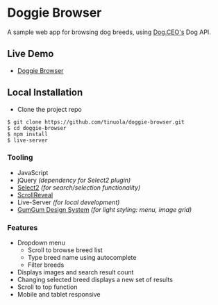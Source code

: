 # Doggie Browser

A sample web app for browsing dog breeds, using [Dog.CEO's](https://dog.ceo/) Dog API.

## Live Demo

- [Doggie Browser](https://tinuola.github.io/doggie-browser/)

## Local Installation

- Clone the project repo

```
$ git clone https://github.com/tinuola/doggie-browser.git
$ cd doggie-browser
$ npm install
$ live-server
```

### Tooling

- JavaScript
- jQuery _(dependency for Select2 plugin)_
- [Select2](https://select2.org/) _(for search/selection functionality)_
- [ScrollReveal](https://scrollrevealjs.org/)
- Live-Server _(for local development)_
- [GumGum Design System](http://ds.gumgum.com/stable/) _(for light styling: menu, image grid)_

### Features

- Dropdown menu
  - Scroll to browse breed list
  - Type breed name using autocomplete
  - Filter breeds
- Displays images and search result count
- Changing selected breed displays a new set of results
- Scroll to top function
- Mobile and tablet responsive
